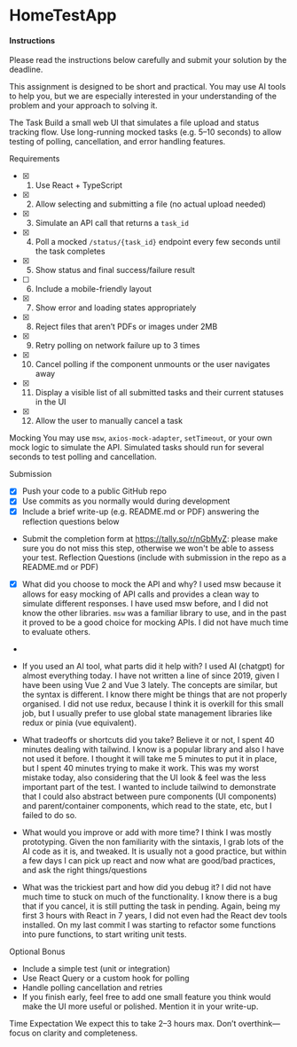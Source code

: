 # HomeTestApp

#### Instructions

Please read the instructions below carefully and submit your solution by the deadline.

This assignment is designed to be short and practical. You may use AI tools to help you, but we are especially
interested in your understanding of the problem and your approach to solving it.

The Task
Build a small web UI that simulates a file upload and status tracking flow. Use long-running mocked
tasks (e.g. 5–10 seconds) to allow testing of polling, cancellation, and error handling features.

Requirements

- [x] 
    1. Use React + TypeScript
- [x] 
    2. Allow selecting and submitting a file (no actual upload needed)
- [x] 
    3. Simulate an API call that returns a `task_id`
- [x] 
    4. Poll a mocked `/status/{task_id}` endpoint every few seconds until the task completes
- [x] 
    5. Show status and final success/failure result
- [ ] 
    6. Include a mobile-friendly layout
- [x] 
    7. Show error and loading states appropriately
- [x] 
    8. Reject files that aren’t PDFs or images under 2MB
- [x] 
    9. Retry polling on network failure up to 3 times
- [x] 
    10. Cancel polling if the component unmounts or the user navigates away
- [x] 
    11. Display a visible list of all submitted tasks and their current statuses in the UI
- [x] 
    12. Allow the user to manually cancel a task

Mocking
You may use `msw`, `axios-mock-adapter`, `setTimeout`, or your own mock logic to simulate the API.
Simulated tasks should run for several seconds to test polling and cancellation.

Submission

- [x] Push your code to a public GitHub repo
- [x] Use commits as you normally would during development
- [x] Include a brief write-up (e.g. README.md or PDF) answering the reflection questions below
- Submit the completion form at https://tally.so/r/nGbMyZ: please make sure you do not miss this step,
  otherwise we won't be able to assess your test.
  Reflection Questions (include with submission in the repo as a
  README.md or PDF)

- [x] What did you choose to mock the API and why?
  I used msw because it allows for easy mocking of API calls and provides a clean way to simulate different responses.
  I have used msw before, and I did not know the other libraries. `msw` was a familiar library to use, and in the past
  it proved to be a good choice for mocking APIs. I did not have much time to evaluate others.
-
- If you used an AI tool, what parts did it help with?
  I used AI (chatgpt) for almost everything today. I have not written a line of since 2019, given I have been
  using Vue 2 and Vue 3 lately. The concepts are similar, but the syntax is different.
  I know there might be things that are not properly organised. I did not use redux, because I think it is overkill for
  this
  small job, but I usually prefer to use global state management libraries like redux or pinia (vue equivalent).


- What tradeoffs or shortcuts did you take?
  Believe it or not, I spent 40 minutes dealing with tailwind. I know is a popular library and also I have not used it
  before.
  I thought it will take me 5 minutes to put it in place, but I spent 40 minutes trying to make it work.
  This was my worst mistake today, also considering that the UI look & feel was the less important part of the test.
  I wanted to include tailwind to demonstrate that I could also abstract between pure components (UI components) and
  parent/container components, which read to the state, etc, but I failed to do so.

- What would you improve or add with more time?
  I think I was mostly prototyping. Given the non familiarity with the sintaxis, I grab lots of the AI code as it is,
  and tweaked.
  It is usually not a good practice, but within a few days I can pick up react and now what are good/bad practices, and
  ask the right things/questions

- What was the trickiest part and how did you debug it?
  I did not have much time to stuck on much of the functionality. 
  I know there is a bug that if you cancel, it is still putting the task in pending.
  Again, being my first 3 hours with React in 7 years, I did not even had the React dev tools installed. 
  On my last commit I was starting to refactor some functions into pure functions, to start writing unit tests.

Optional Bonus

- Include a simple test (unit or integration)
- Use React Query or a custom hook for polling
- Handle polling cancellation and retries
- If you finish early, feel free to add one small feature you think would make the UI more useful or
  polished. Mention it in your write-up.

Time Expectation
We expect this to take 2–3 hours max. Don’t overthink—focus on clarity and completeness.